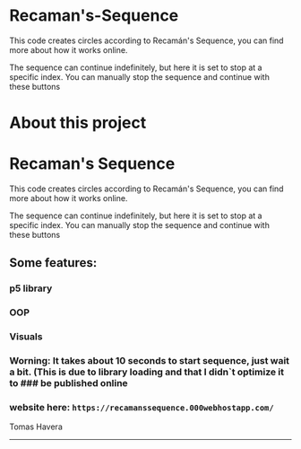 # Recaman's-Sequence
This code creates circles according to Recamán's Sequence, you can find more about how it works online. 

The sequence can continue indefinitely, but here it is set to stop at a specific index. You can manually stop the sequence and continue with these buttons



# About this project
# Recaman's Sequence

This code creates circles according to Recamán's Sequence, you can find more about how it works online. 

The sequence can continue indefinitely, but here it is set to stop at a specific index. You can manually stop the sequence and continue with these buttons


## Some features:

### p5 library

### OOP

### Visuals

### Worning: It takes about 10 seconds to start sequence, just wait a bit. (This is due to library loading and that I didn`t optimize it to ### be published online
### website here: `https://recamanssequence.000webhostapp.com/`

Tomas Havera
**********************************
